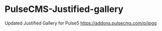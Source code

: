 # PulseCMS-Justified-gallery
Updated Justified Gallery for Pulse5
https://addons.pulsecms.com/p/jpgg
